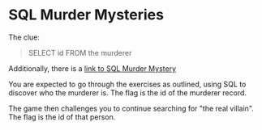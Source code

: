 # SQL Murder Mysteries

The clue:

> SELECT id FROM the murderer

Additionally, there is a [link to SQL Murder Mystery](https://mystery.knightlab.com/)

You are expected to go through the exercises as outlined, using SQL to discover who the murderer is. The flag is the id of the murderer record.

The game then challenges you to continue searching for "the real villain". The flag is the id of that person.